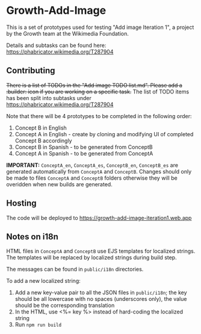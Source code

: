 # Growth-Add-Image
This is a set of prototypes used for testing "Add image Iteration 1", a project by the Growth team at the Wikimedia Foundation.

Details and subtasks can be found here:
https://phabricator.wikimedia.org/T287904


## Contributing
~~There is a list of TODOs in the "Add image TODO list.md". Please add a :builder: icon if you are working on a specific task.~~
The list of TODO items has been split into subtasks under https://phabricator.wikimedia.org/T287904

Note that there will be 4 prototypes to be completed in the following order:

1. Concept B in English
2. Concept A in English - create by cloning and modifying UI of completed Concept B accordingly
3. Concept B in Spanish - to be generated from ConceptB
4. Concept A in Spanish - to be generated from ConceptA


**IMPORTANT:**
`ConceptA_en`, `ConceptA_es`, `ConceptB_en`, `ConceptB_es` are generated automatically from `ConceptA` and `ConceptB`. Changes should only be made to files `ConceptA` and `ConceptB` folders otherwise they will be overidden when new builds are generated.


## Hosting
The code will be deployed to https://growth-add-image-iteration1.web.app

## Notes on i18n

HTML files in `ConceptA` and `ConceptB` use EJS templates for localized strings. The templates will be replaced by localized strings during build step.

The messages can be found in `public/i18n` directories.

To add a new localized string:

1. Add a new key-value pair to all the JSON files in `public/i18n`; the key should be all lowercase with no spaces (underscores only), the value should be the corresponding translation
2. In the HTML, use <%= key %> instead of hard-coding the localized string
3. Run `npm run build`
